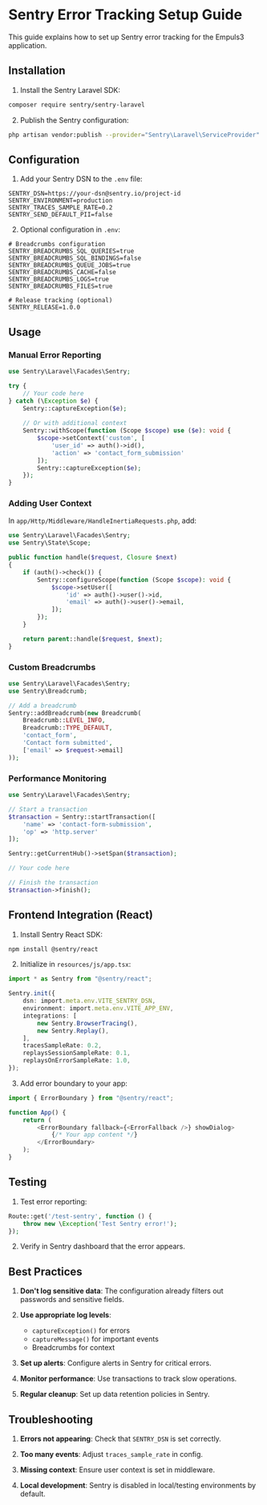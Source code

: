 # Sentry Error Tracking Setup Guide

This guide explains how to set up Sentry error tracking for the Empuls3 application.

## Installation

1. Install the Sentry Laravel SDK:
```bash
composer require sentry/sentry-laravel
```

2. Publish the Sentry configuration:
```bash
php artisan vendor:publish --provider="Sentry\Laravel\ServiceProvider"
```

## Configuration

1. Add your Sentry DSN to the `.env` file:
```env
SENTRY_DSN=https://your-dsn@sentry.io/project-id
SENTRY_ENVIRONMENT=production
SENTRY_TRACES_SAMPLE_RATE=0.2
SENTRY_SEND_DEFAULT_PII=false
```

2. Optional configuration in `.env`:
```env
# Breadcrumbs configuration
SENTRY_BREADCRUMBS_SQL_QUERIES=true
SENTRY_BREADCRUMBS_SQL_BINDINGS=false
SENTRY_BREADCRUMBS_QUEUE_JOBS=true
SENTRY_BREADCRUMBS_CACHE=false
SENTRY_BREADCRUMBS_LOGS=true
SENTRY_BREADCRUMBS_FILES=true

# Release tracking (optional)
SENTRY_RELEASE=1.0.0
```

## Usage

### Manual Error Reporting

```php
use Sentry\Laravel\Facades\Sentry;

try {
    // Your code here
} catch (\Exception $e) {
    Sentry::captureException($e);
    
    // Or with additional context
    Sentry::withScope(function (Scope $scope) use ($e): void {
        $scope->setContext('custom', [
            'user_id' => auth()->id(),
            'action' => 'contact_form_submission'
        ]);
        Sentry::captureException($e);
    });
}
```

### Adding User Context

In `app/Http/Middleware/HandleInertiaRequests.php`, add:

```php
use Sentry\Laravel\Facades\Sentry;
use Sentry\State\Scope;

public function handle($request, Closure $next)
{
    if (auth()->check()) {
        Sentry::configureScope(function (Scope $scope): void {
            $scope->setUser([
                'id' => auth()->user()->id,
                'email' => auth()->user()->email,
            ]);
        });
    }

    return parent::handle($request, $next);
}
```

### Custom Breadcrumbs

```php
use Sentry\Laravel\Facades\Sentry;
use Sentry\Breadcrumb;

// Add a breadcrumb
Sentry::addBreadcrumb(new Breadcrumb(
    Breadcrumb::LEVEL_INFO,
    Breadcrumb::TYPE_DEFAULT,
    'contact_form',
    'Contact form submitted',
    ['email' => $request->email]
));
```

### Performance Monitoring

```php
use Sentry\Laravel\Facades\Sentry;

// Start a transaction
$transaction = Sentry::startTransaction([
    'name' => 'contact-form-submission',
    'op' => 'http.server'
]);

Sentry::getCurrentHub()->setSpan($transaction);

// Your code here

// Finish the transaction
$transaction->finish();
```

## Frontend Integration (React)

1. Install Sentry React SDK:
```bash
npm install @sentry/react
```

2. Initialize in `resources/js/app.tsx`:
```typescript
import * as Sentry from "@sentry/react";

Sentry.init({
    dsn: import.meta.env.VITE_SENTRY_DSN,
    environment: import.meta.env.VITE_APP_ENV,
    integrations: [
        new Sentry.BrowserTracing(),
        new Sentry.Replay(),
    ],
    tracesSampleRate: 0.2,
    replaysSessionSampleRate: 0.1,
    replaysOnErrorSampleRate: 1.0,
});
```

3. Add error boundary to your app:
```typescript
import { ErrorBoundary } from "@sentry/react";

function App() {
    return (
        <ErrorBoundary fallback={<ErrorFallback />} showDialog>
            {/* Your app content */}
        </ErrorBoundary>
    );
}
```

## Testing

1. Test error reporting:
```php
Route::get('/test-sentry', function () {
    throw new \Exception('Test Sentry error!');
});
```

2. Verify in Sentry dashboard that the error appears.

## Best Practices

1. **Don't log sensitive data**: The configuration already filters out passwords and sensitive fields.

2. **Use appropriate log levels**: 
   - `captureException()` for errors
   - `captureMessage()` for important events
   - Breadcrumbs for context

3. **Set up alerts**: Configure alerts in Sentry for critical errors.

4. **Monitor performance**: Use transactions to track slow operations.

5. **Regular cleanup**: Set up data retention policies in Sentry.

## Troubleshooting

1. **Errors not appearing**: Check that `SENTRY_DSN` is set correctly.

2. **Too many events**: Adjust `traces_sample_rate` in config.

3. **Missing context**: Ensure user context is set in middleware.

4. **Local development**: Sentry is disabled in local/testing environments by default.